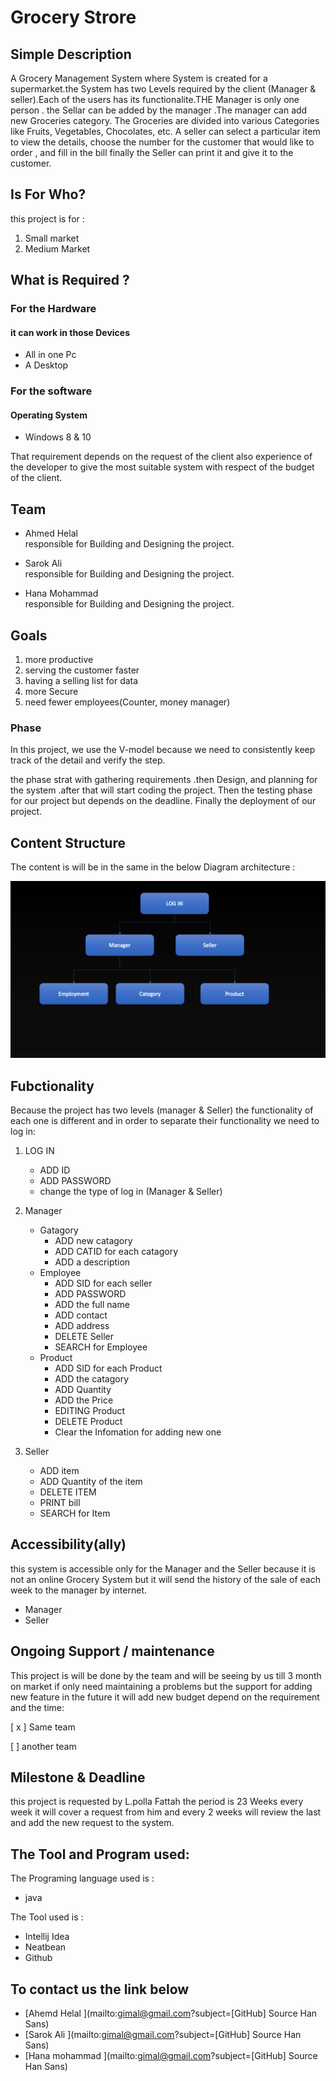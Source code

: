 # Grocery Strore

## Simple Description
A Grocery Management System where System is created for a supermarket.the System has two Levels required by the client (Manager & seller).Each of the users has its functionalite.THE Manager is only one person . the Sellar can be added by the manager .The manager can add new Groceries category. The Groceries are divided into various Categories like Fruits, Vegetables, Chocolates, etc. A seller can select a particular item to view the details, choose the number for the customer  that would like to order , and fill in the bill finally the Seller can print it and give it to the customer. 

## Is For Who?
this project is for :
  1. Small market 
  2. Medium  Market 

## What is Required ?
### For the Hardware  
#### it can work in those Devices
 - All in one Pc
 - A Desktop    
 ### For the software  
 #### Operating System 
  - Windows  8 & 10

That  requirement depends on the request of the client also experience of the developer  to give the most suitable system  with respect of the budget of the client.  

## Team
- Ahmed Helal    
responsible for Building and Designing the project.

- Sarok Ali      
responsible for Building and Designing the project.

- Hana Mohammad    
responsible for Building and Designing the project.

## Goals
  1. more productive 
  2. serving the customer faster
  3. having  a selling list for data
  4. more Secure 
  5. need fewer employees(Counter, money manager)

### Phase 
In this project, we use the V-model because we need to consistently keep track of the detail and verify the step.

the phase strat with gathering requirements .then Design, and planning for the system .after that will start coding the project. Then the testing phase for our project but depends on the deadline. Finally the deployment of our project.


## Content Structure 

The content is will be in the same in the below Diagram architecture :


![This is an image](./Presentation1.svg)


## Fubctionality 
Because the project has two levels (manager & Seller) the functionality of each one is different and in order to separate their  functionality we need to log in:
1. LOG IN 
   - ADD ID
   - ADD PASSWORD  
   - change the type of  log in (Manager & Seller)
  
2. Manager 
   - Gatagory
       - ADD new catagory 
       - ADD CATID for each catagory
       - ADD a description
   - Employee
       - ADD SID  for each seller 
       - ADD PASSWORD 
       - ADD the full name 
       - ADD contact 
       - ADD address 
       - DELETE Seller
       - SEARCH for Employee
    - Product
       - ADD SID  for each Product 
       - ADD the catagory
       - ADD Quantity
       - ADD the Price  
       - EDITING Product 
       - DELETE Product
       - Clear the Infomation for adding new one    
 3. Seller    
    - ADD item
    - ADD Quantity of the item 
    - DELETE ITEM 
    - PRINT bill 
    - SEARCH for Item 

## Accessibility(ally)
this system is accessible only for the  Manager and the Seller because it is not an online Grocery System but it will send the history of the sale of each week to the manager by internet.
 - Manager 
 - Seller
 ## Ongoing  Support / maintenance  
 This project is will be done by the team and will be seeing by us till 3 month on market if only need maintaining a problems but the support for adding new feature  in the future it will add new budget depend on the requirement and the time: 

  [ x ] Same team 

  [  ] another team

## Milestone & Deadline 
this project is requested by L.polla Fattah the period is 23 Weeks 
every week it will cover a request from him and every 2 weeks will review the last and add the new request to the system.

## The Tool and Program used:
The Programing language used is :
- java

The Tool used is :
- Intellij Idea
- Neatbean
- Github 

## To contact us the link below
-  [Ahemd  Helal ](mailto:gimal@gmail.com?subject=[GitHub] Source Han Sans)
-  [Sarok  Ali ](mailto:gimal@gmail.com?subject=[GitHub] Source Han Sans)
-  [Hana mohammad ](mailto:gimal@gmail.com?subject=[GitHub] Source Han Sans)
